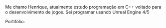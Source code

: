 Me chamo Henrique, atualmente estudo programação em C++ voltado para o desenvolvimento de jogos.
Sei programar usando Unreal Engine 4/5

Portifólio:

<!---
HenriqueGoffeau/HenriqueGoffeau is a ✨ special ✨ repository because its `README.md` (this file) appears on your GitHub profile.
You can click the Preview link to take a look at your changes.
--->
